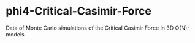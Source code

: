 # phi4-Critical-Casimir-Force
Data of Monte Carlo simulations of the Critical Casimir Force in 3D O(N)-models
